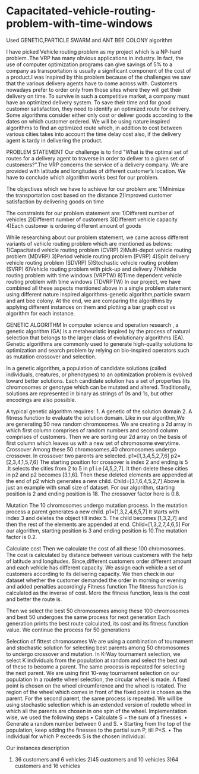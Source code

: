 # Capacitated-vehicle-routing-problem-with-time-windows
Used GENETIC,PARTICLE SWARM and ANT BEE COLONY algorithm

I have picked Vehicle routing problem as my project which is a NP-hard problem .The VRP has many obvious applications in industry. In fact, the use of computer optimization programs can give savings of 5% to a company as transportation is usually a significant component of the cost of a product.I was inspired by this problem because of the challenges we saw that the various delivery agents have to come across with. Customers nowadays prefer to order only from those sites where they will get their delivery on time. To survive in such a competitive market, a company must have an optimized delivery system.
To save their time and for good customer satisfaction, they need to identify an optimized route for delivery. Some algorithms consider either only cost or deliver goods according to the dates on which customer ordered.
We will be using nature inspired algorithms to find an optimized route which, in addition to cost between various cities takes into account the time delay cost also, if the delivery agent is tardy in delivering the product. 

PROBLEM STATEMENT
Our challenge is to find "What is the optimal set of routes for a delivery agent to traverse in order to deliver to a given set of customers?”.The VRP concerns the service of a delivery company.
We are provided with latitude and longitudes of different customer’s location. We have to conclude which algorithm works best for our problem.

The objectives which we have to achieve for our problem are:
1)Minimize the transportation cost based on the distance
2)Improved customer satisfaction by delivering goods on time

The constraints for our problem statement are:
1)Different number of vehicles
2)Different number of customers
3)Different vehicle capacity
4)Each customer is ordering different amount of goods


While researching about our problem statement, we came across different variants of vehicle routing problem which are mentioned as belows:
1)Capacitated vehicle routing problem (CVRP)
2)Multi-depot vehicle routing problem (MDVRP)
3)Period vehicle routing problem (PVRP)
4)Split delivery vehicle routing problem (SDVRP)
5)Stochastic vehicle routing problem (SVRP)
6)Vehicle routing problem with pick-up and delivery 
7)Vehicle routing problem with time windows (VRPTW)
8)Time dependent vehicle routing problem with time windows (TDVRPTW)
In our project, we have combined all these aspects mentioned above in a single problem statement using different nature inspired algorithms-genetic algorithm,particle swarm and ant bee colony.
At the end, we are comparing the algorithms by applying different instances on them and plotting a bar graph cost vs algorithm for each instance.

GENETIC ALGORITHM
In  computer science  and  operation research , a genetic algorithm (GA) is a metaheuristic  inspired by the process of natural selection that belongs to the larger class of evolutionary algorithms (EA). Genetic algorithms are commonly used to generate high-quality solutions to optimization and search problem by relying on bio-inspired operators such as mutation crossover and selection.

In a genetic algorithm, a population of candidate solutions (called individuals, creatures, or phenotypes) to an optimization problem is evolved toward better solutions. Each candidate solution has a set of properties (its chromosomes  or genotype  which can be mutated and altered. Traditionally, solutions are represented in binary as strings of 0s and 1s, but other encodings are also possible.

A typical genetic algorithm requires:
    1. A genetic of the solution domain
    2. A fitness function  to evaluate the solution domain.
Like in our algorithm,We are generating 50 new random chromosomes. We are creating a 2d array in which first column comprises of random numbers and second column comprises of customers. Then we are sorting our 2d array on the basis of first column which leaves us with a new set of chromosome everytime.
Crossover
Among these 50 chromosomes,40 chromosomes undergo crossover. In crossover two parents are selected.
p1=[1,3,4,5,2,7,6]
p2=[2,3,4,1,5,7,6]
The starting position for crossover is index 2 and ending is 5 .It selects the cities from 2 to 5 in p1 i.e [4,5,2,7]. It then delete these cities in p2 and p2 becomes [3,1,6]. Then these deleted elements are appended at the end of p2 which generates a new child.
Child=[3,1,6,4,5,2,7]
Above is just an example with small size of dataset. For our algorithm, starting position is 2 and ending position is 18. The crossover factor here is 0.8.



Mutation
The 10 chromosomes undergo mutation process. In the mutation process a parent generates a new child.
p1=[1,3,2,4,6,5,7]
It starts with index 3 and deletes the object till index 5. The child becomes [1,3,2,7] and then the rest of the elements are appended at end.
Child=[1,3,2,7,4,6,5]
For our algorithm, starting position is 3 and ending position is 10.The mutation factor is 0.2.

Calculate cost
Then we calculate the cost of all these 100 chromosomes. The cost is calculated by distance between various customers with the help of latitude and longitudes.
Since,different customers order different amount and each vehicle has different capacity. We assign each vehicle a set of customers according to its delivering capacity. We then check in our dataset whether the customer demanded the order in morning or evening and added penalties accordingly
Fitness function
The fitness function is calculated as the inverse of cost. More the fitness function, less is the cost and better the route is.

Then we select the best 50 chromosomes among these 100 chromosomes and best 50 undergoes the same process for next generation
Each generation prints the best route calculated, its cost and its fitness function value.
We continue the process for 50 generations

Selection of fittest chromosomes
We are using a combination of tournament and stochastic solution for selecting best parents among 50 chromosomes to undergo crossover and mutation.
In K-Way tournament selection, we select K individuals from the population at random and select the best out of these to become a parent. The same process is repeated for selecting the next parent. We are using first 10-way tournament selection on our population
In a roulette wheel selection, the circular wheel is made. A fixed point is chosen on the wheel circumference and the wheel is rotated. The region of the wheel which comes in front of the fixed point is chosen as the parent. For the second parent, the same process is repeated. We will be using stochastic selection which is an extended version of roulette wheel in which all the parents are chosen in one spin of the wheel.
Implementation wise, we used the following steps 
    • Calculate S = the sum of a finesses.
    • Generate a random number between 0 and S.
    • Starting from the top of the population, keep adding the finesses to the partial sum P, till P<S.
    • The individual for which P exceeds S is the chosen individual.




Our instances description
1) 36 customers and 6 vehicles
2)45 customers and 10 vehicles
3)64 customers and 16 vehicles

